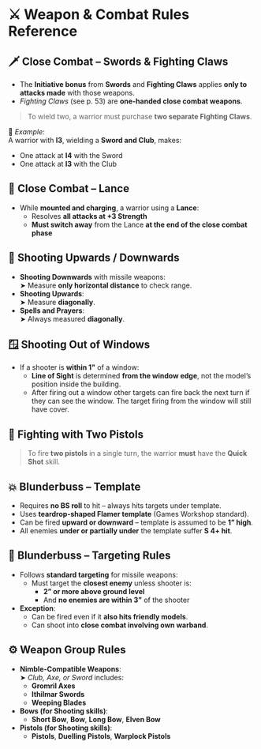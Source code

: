 # ⚔️ Weapon & Combat Rules Reference
## 🗡️ Close Combat – Swords & Fighting Claws
- The **Initiative bonus** from **Swords** and **Fighting Claws** applies **only to attacks made** with those weapons.
- _Fighting Claws_ (see p. 53) are **one-handed close combat weapons**.
> To wield two, a warrior must purchase **two separate Fighting Claws**.

📌 _Example:_  
A warrior with **I3**, wielding a **Sword and Club**, makes:
- One attack at **I4** with the Sword
- One attack at **I3** with the Club
## 🐎 Close Combat – Lance

- While **mounted and charging**, a warrior using a **Lance**:
    - Resolves **all attacks at +3 Strength**
    - **Must switch away** from the Lance **at the end of the close combat phase**
## 🏹 Shooting Upwards / Downwards

- **Shooting Downwards** with missile weapons:  
    ➤ Measure **only horizontal distance** to check range.
- **Shooting Upwards**:  
    ➤ Measure **diagonally**.
- **Spells and Prayers**:  
    ➤ Always measured **diagonally**.
## 🪟 Shooting Out of Windows

- If a shooter is **within 1"** of a window:
    - **Line of Sight** is determined **from the window edge**, not the model’s position inside the building.
    - After firing out a window other targets can fire back the next turn if they can see the window. The target firing from the window will still have cover.
## 🔫 Fighting with Two Pistols

> To fire **two pistols** in a single turn, the warrior **must** have the **Quick Shot** skill.
## 💥 Blunderbuss – Template

- Requires **no BS roll** to hit – always hits targets under template.
- Uses **teardrop-shaped Flamer template** (Games Workshop standard).
- Can be fired **upward or downward** – template is assumed to be **1” high**.
- All enemies **under or partially under** the template suffer **S 4+ hit**.
## 🎯 Blunderbuss – Targeting Rules

- Follows **standard targeting** for missile weapons:
    - Must target the **closest enemy** unless shooter is:
        - **2” or more above ground level**
        - And **no enemies are within 3”** of the shooter
- **Exception**:
    - Can be fired even if it **also hits friendly models**.
    - Can shoot into **close combat involving own warband**.
## ⚙️ Weapon Group Rules

- **Nimble-Compatible Weapons**:  
    ➤ _Club, Axe, or Sword_ includes:
    - **Gromril Axes**
    - **Ithilmar Swords**
    - **Weeping Blades**
- **Bows (for Shooting skills)**:
    - **Short Bow**, **Bow**, **Long Bow**, **Elven Bow**
- **Pistols (for Shooting skills)**:
    - **Pistols**, **Duelling Pistols**, **Warplock Pistols**
